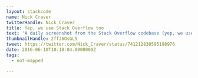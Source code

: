 ```yaml
---
layout: stackcode
name: Nick Craver
twitterHandle: Nick_Craver
title: Yep, we use Stack Overflow too
text: 'A daily screenshot from the Stack Overflow codebase (yep, we use Stack Overflow too). '
thumbnailHandle: 2ffJ6OsGL5
tweet: https://twitter.com/Nick_Craver/status/741212830595198976
date: 2016-06-10T10:18:04.0000000Z
tags:
  - not-mapped

---
```


